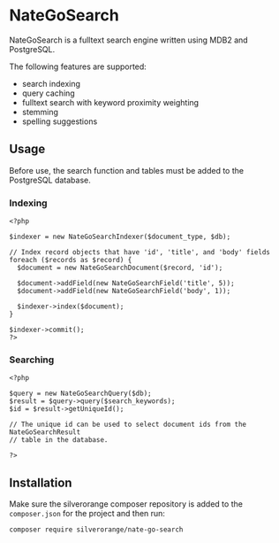 NateGoSearch
============
NateGoSearch is a fulltext search engine written using MDB2 and PostgreSQL.

The following features are supported:

 - search indexing
 - query caching
 - fulltext search with keyword proximity weighting
 - stemming
 - spelling suggestions

Usage
-----
Before use, the search function and tables must be added to the PostgreSQL
database.

### Indexing
```
<?php

$indexer = new NateGoSearchIndexer($document_type, $db);

// Index record objects that have 'id', 'title', and 'body' fields
foreach ($records as $record) {
  $document = new NateGoSearchDocument($record, 'id');

  $document->addField(new NateGoSearchField('title', 5));
  $document->addField(new NateGoSearchField('body', 1));

  $indexer->index($document);
}

$indexer->commit();
?>
```

### Searching
```
<?php

$query = new NateGoSearchQuery($db);
$result = $query->query($search_keywords);
$id = $result->getUniqueId();

// The unique id can be used to select document ids from the NateGoSearchResult
// table in the database.

?>
```

Installation
------------
Make sure the silverorange composer repository is added to the `composer.json`
for the project and then run:

```sh
composer require silverorange/nate-go-search
```
